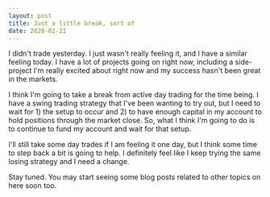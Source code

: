```yaml
---
layout: post
title: Just a little break, sort of
date: 2020-02-21
---
```


I didn't trade yesterday. I just wasn't really feeling it, and I have a similar feeling today. I have a lot of projects going on right now, including a side-project I'm really excited about right now and my success hasn't been great in the markets.

I think I'm going to take a break from active day trading for the time being. I have a swing trading strategy that I've been wanting to try out, but I need to wait for 1) the setup to occur and 2) to have enough capital in my account to hold positions through the market close. So, what I think I'm going to do is to continue to fund my account and wait for that setup.

I'll still take some day trades if I am feeling it one day, but I think some time to step back a bit is going to help. I definitely feel like I keep trying the same losing strategy and I need a change.

Stay tuned. You may start seeing some blog posts related to other topics on here soon too.

